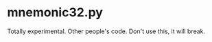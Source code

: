 mnemonic32.py
=============

Totally experimental. Other people's code. Don't use this, it will break.
